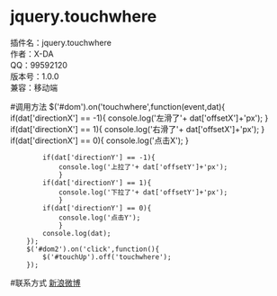 # jquery.touchwhere
插件名：jquery.touchwhere<br>
作者：X-DA<br>
QQ：99592120<br>
版本号：1.0.0<br>
兼容：移动端

#调用方法
		$('#dom').on('touchwhere',function(event,dat){
			if(dat['directionX'] == -1){
				console.log('左滑了'+ dat['offsetX']+'px');
				}
			if(dat['directionX'] == 1){
				console.log('右滑了'+ dat['offsetX']+'px');
				}
			if(dat['directionX'] == 0){
				console.log('点击X');
				}
			
			if(dat['directionY'] == -1){
				console.log('上拉了'+ dat['offsetY']+'px');
				}
			if(dat['directionY'] == 1){
				console.log('下拉了'+ dat['offsetY']+'px');
				}
			if(dat['directionY'] == 0){
				console.log('点击Y');
				}
			console.log(dat);
		});
		$('#dom2').on('click',function(){
			$('#touchUp').off('touchwhere');
		});
#联系方式
[新浪微博](http://weibo.com/u/1957155830)
